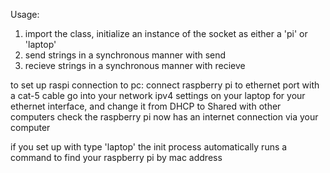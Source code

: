 Usage:

1. import the class, initialize an instance of the socket as either a 'pi' or 'laptop'
2. send strings in a synchronous manner with send
3. recieve strings in a synchronous manner with recieve

to set up raspi connection to pc:
connect raspberry pi to ethernet port with a cat-5 cable
go into your network ipv4 settings on your laptop for your ethernet interface, and change it from DHCP to Shared with other computers
check the raspberry pi now has an internet connection via your computer

if you set up with type 'laptop' the init process automatically runs a command to find your raspberry pi by mac address